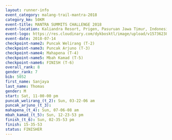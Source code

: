 ```yaml
---
layout: runner-info 
event_category: malang-trail-mantra-2018 
category_km: 50KM 
event-title: MANTRA SUMMITS CHALLENGE 2018 
event-location: Kaliandra Resort, Prigen, Pasuruan Jawa Timur, Indonesia 
event-logo: https://res.cloudinary.com/dykbosktl/image/upload/v1573623800/Logo/mantra-hiam_fujkqd.png 
event-date: 2018-07-14 
checkpoint-name2: Puncak Welirang (T-2) 
checkpoint-name3: Puncak Arjuno (T-3) 
checkpoint-name4: Mahapena (T-4) 
checkpoint-name5: Mbah Kamad (T-5) 
checkpoint-name6: FINISH (T-6) 
overall_rank: 8
gender_rank: 7
bib: 5052
first_name: Sanjaya
last_name: Thomas
gender: M
start: Sat, 11-00-00 pm
puncak_welirang_(t_2): Sun, 03-22-06 am
puncak_arjuno_(t_3): 
mahapena_(t_4): Sun, 07-06-08 am
mbah_kamad_(t_5): Sun, 12-23-53 pm
finish_(t_6): Sun, 02-35-53 pm
finish: 15-35-53
status: FINISHER
---
```

